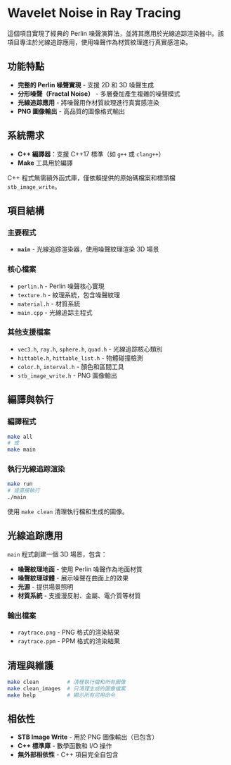 # Wavelet Noise in Ray Tracing

這個項目實現了經典的 Perlin 噪聲演算法，並將其應用於光線追踪渲染器中。該項目專注於光線追踪應用，使用噪聲作為材質紋理進行真實感渲染。

## 功能特點

- **完整的 Perlin 噪聲實現** - 支援 2D 和 3D 噪聲生成
- **分形噪聲（Fractal Noise）** - 多層疊加產生複雜的噪聲模式
- **光線追踪應用** - 將噪聲用作材質紋理進行真實感渲染
- **PNG 圖像輸出** - 高品質的圖像格式輸出

## 系統需求

- **C++ 編譯器**：支援 C++17 標準（如 `g++` 或 `clang++`）
- **Make** 工具用於編譯

C++ 程式無需額外函式庫，僅依賴提供的原始碼檔案和標頭檔 `stb_image_write`。

## 項目結構

### 主要程式
- **`main`** - 光線追踪渲染器，使用噪聲紋理渲染 3D 場景

### 核心檔案
- `perlin.h` - Perlin 噪聲核心實現
- `texture.h` - 紋理系統，包含噪聲紋理
- `material.h` - 材質系統
- `main.cpp` - 光線追踪主程式

### 其他支援檔案
- `vec3.h`, `ray.h`, `sphere.h`, `quad.h` - 光線追踪核心類別
- `hittable.h`, `hittable_list.h` - 物體碰撞檢測
- `color.h`, `interval.h` - 顏色和區間工具
- `stb_image_write.h` - PNG 圖像輸出

## 編譯與執行

### 編譯程式
```bash
make all
# 或
make main
```

### 執行光線追踪渲染
```bash
make run  
# 或直接執行
./main
```

使用 `make clean` 清理執行檔和生成的圖像。

## 光線追踪應用

`main` 程式創建一個 3D 場景，包含：

- **噪聲紋理地面** - 使用 Perlin 噪聲作為地面材質
- **噪聲紋理球體** - 展示噪聲在曲面上的效果
- **光源** - 提供場景照明
- **材質系統** - 支援漫反射、金屬、電介質等材質

### 輸出檔案
- `raytrace.png` - PNG 格式的渲染結果
- `raytrace.ppm` - PPM 格式的渲染結果

## 清理與維護

```bash
make clean         # 清理執行檔和所有圖像
make clean_images  # 只清理生成的圖像檔案
make help          # 顯示所有可用命令
```

## 相依性

- **STB Image Write** - 用於 PNG 圖像輸出（已包含）
- **C++ 標準庫** - 數學函數和 I/O 操作
- **無外部相依性** - C++ 項目完全自包含